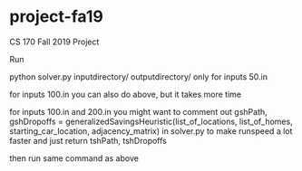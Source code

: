 # project-fa19
CS 170 Fall 2019 Project

Run

python solver.py inputdirectory/ outputdirectory/
only for inputs 50.in

for inputs 100.in you can also do above, but it takes more time

for inputs 100.in and 200.in you might want to comment out
gshPath, gshDropoffs = generalizedSavingsHeuristic(list_of_locations, list_of_homes, starting_car_location, adjacency_matrix)
in solver.py to make runspeed a lot faster
and just return tshPath, tshDropoffs

then run same command as above
